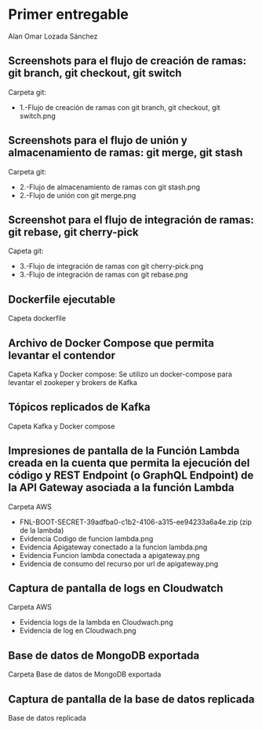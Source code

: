 # Primer entregable
Alan Omar Lozada Sánchez

## Screenshots para el flujo de creación de ramas: git branch, git checkout, git switch

Carpeta git:
* 1.-Flujo de creación de ramas con git branch, git checkout, git switch.png

## Screenshots para el flujo de unión y almacenamiento de ramas: git merge, git stash

Carpeta git:
* 2.-Flujo de almacenamiento de ramas con git stash.png
* 2.-Flujo de unión con git merge.png

## Screenshot para el flujo de integración de ramas: git rebase, git cherry-pick

Capeta git:
* 3.-Flujo de integración de ramas con git cherry-pick.png
* 3.-Flujo de integración de ramas con git rebase.png

## Dockerfile ejecutable

Capeta dockerfile

## Archivo de Docker Compose que permita levantar el contendor

Capeta Kafka y Docker compose:
Se utilizo un docker-compose para levantar el zookeper y brokers de Kafka

## Tópicos replicados de Kafka

Capeta Kafka y Docker compose

## Impresiones de pantalla de la Función Lambda creada en la cuenta que permita la ejecución del código y REST Endpoint (o GraphQL Endpoint) de la API Gateway asociada a la función Lambda

Carpeta AWS
* FNL-BOOT-SECRET-39adfba0-c1b2-4106-a315-ee94233a6a4e.zip (zip de la lambda)
* Evidencia Codigo de funcion lambda.png
* Evidencia Apigateway conectado a la funcion lambda.png
* Evidencia Funcion lambda conectada a apigateway.png
* Evidencia de consumo del recurso por url de apigateway.png

## Captura de pantalla de logs en Cloudwatch

Carpeta AWS
* Evidencia logs de la lambda en Cloudwach.png
* Evidencia de log en Cloudwach.png

## Base de datos de MongoDB exportada

Carpeta Base de datos de MongoDB exportada

## Captura de pantalla de la base de datos replicada

Base de datos replicada
